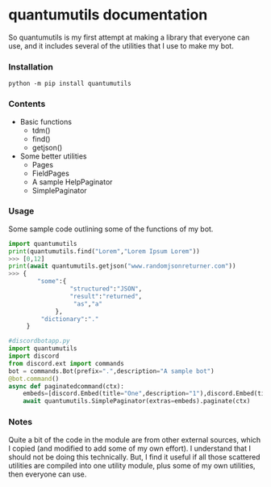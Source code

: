 # quantumutils documentation

So quantumutils is my first attempt at making a library that everyone can use, and it includes several of the utilities that I use to make my bot.

### Installation
`python -m pip install quantumutils`

### Contents
- Basic functions 
  - tdm()
  - find()
  - getjson()
- Some better utilities
  - Pages
  - FieldPages
  - A sample HelpPaginator
  - SimplePaginator

### Usage

Some sample code outlining some of the functions of my bot.
```python
import quantumutils
print(quantumutils.find("Lorem","Lorem Ipsum Lorem"))
>>> [0,12]
print(await quantumutils.getjson("www.randomjsonreturner.com"))
>>> {
        "some":{
                 "structured":"JSON",
                 "result":"returned",
                  "as","a"
             },
         "dictionary":"."
     }

#discordbotapp.py
import quantumutils
import discord
from discord.ext import commands
bot = commands.Bot(prefix=".",description="A sample bot")
@bot.command()
async def paginatedcommand(ctx):
    embeds=[discord.Embed(title="One",description="1"),discord.Embed(title="Two",description="2"),discord.Embed(title="Three",description="3")]
    await quantumutils.SimplePaginator(extras=embeds).paginate(ctx)
```

### Notes
Quite a bit of the code in the module are from other external sources, which I copied (and modified to add some of my own effort).
I understand that I should not be doing this technically. But, I find it useful if all those scattered utilities are compiled into
one utility module, plus some of my own utilities, then everyone can use.